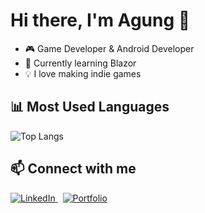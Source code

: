 # Hi there, I'm Agung 👋

- 🎮 Game Developer & Android Developer
- 🌱 Currently learning Blazor
- 💡 I love making indie games

## 📊 Most Used Languages
![Top Langs](https://github-readme-stats.vercel.app/api/top-langs/?username=agungsblh&layout=compact&theme=radical)

## 📫 Connect with me  

<a href="https://linkedin.com/in/agungsabillah" target="_blank">
  <img src="https://img.shields.io/badge/LinkedIn-0A66C2?style=flat&logo=linkedin&logoColor=white&color=0A66C2" alt="LinkedIn"/>
</a>
&nbsp;
<a href="https://joynity.web.app" target="_blank">
  <img src="https://img.shields.io/badge/Portfolio-–?style=flat&logo=firefox&logoColor=ff66cc&color=1f2937&labelColor=1f2937" alt="Portfolio"/>
</a>
